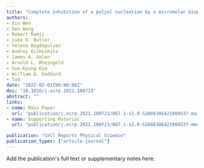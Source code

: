 ```yaml
---
title: "Complete inhibition of a polyol nucleation by a micromolar biopolymer additive"
authors:
- Xin Wen
- Sen Wang
- Robert Ramji
- Luke O. Butler
- Yelena Bagdagulyan
- Audrey Kishishita
- James A. Golen
- Arnold L. Rheingold
- Soo-Kyung Kim
- William A. Goddard
- Tod
date: "2022-02-01T00:00:00Z"
doi: "10.1016/j.xcrp.2021.100723"
abstract: ""
links:
- name: Main Paper
  url: "publication/j.xcrp.2021.100723/067.1-s2.0-S2666386421004537-main.pdf" 
- name: Supporting Material
  url: "publication/j.xcrp.2021.100723/067.1-s2.0-S2666386421004537-mmc1.pdf" 

publication: "Cell Reports Physical Science"
publication_types: ["article-journal"]
---
```


Add the publication's full text or supplementary notes here.
